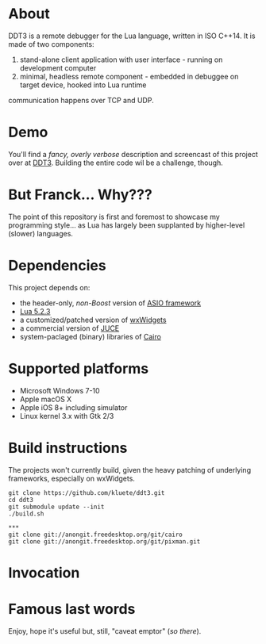 # About

DDT3 is a remote debugger for the Lua language, written in ISO C++14. It is made of two components:

1. stand-alone client application with user interface - running on development computer
2. minimal, headless remote component - embedded in debuggee on target device, hooked into Lua runtime

communication happens over TCP and UDP.


# Demo

You'll find a *fancy, overly verbose* description and screencast of this project over at [DDT3](http://www.laufenberg.ch/ddt3). Building the entire code wil be a challenge, though.


# But Franck... Why???

The point of this repository is first and foremost to showcase my programming style... as Lua has largely been supplanted by higher-level (slower) languages.


# Dependencies

This project depends on:

* the header-only, _non-Boost_ version of [ASIO framework](http://www.think-async.com)
* [Lua 5.2.3](https://github.com/LuaDist/lua/tree/5.2.3)
* a customized/patched version of [wxWidgets](https://github.com/wxWidgets/wxWidgets/tree/WX_3_0_3_BRANCH)
* a commercial version of [JUCE](https://github.com/WeAreROLI/JUCE)
* system-paclaged (binary) libraries of [Cairo](https://www.cairographics.org)


# Supported platforms

* Microsoft Windows 7-10
* Apple macOS X
* Apple iOS 8+ including simulator
* Linux kernel 3.x with Gtk 2/3 


# Build instructions

The projects won't currently build, given the heavy patching of underlying frameworks, especially on wxWidgets.

```
git clone https://github.com/kluete/ddt3.git
cd ddt3
git submodule update --init
./build.sh

***
git clone git://anongit.freedesktop.org/git/cairo
git clone git://anongit.freedesktop.org/git/pixman.git

```

# Invocation


# Famous last words

Enjoy, hope it's useful but, still, "caveat emptor" (_so there_).


